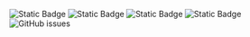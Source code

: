 ![Static Badge](https://img.shields.io/badge/blacklists-60-000000) ![Static Badge](https://img.shields.io/badge/blacklisted-3096125-cc0000) ![Static Badge](https://img.shields.io/badge/whitelisted-2244-00CC00) ![Static Badge](https://img.shields.io/badge/streaming_blacklist-28107-000000) ![GitHub issues](https://img.shields.io/github/issues/fabriziosalmi/blacklists)
